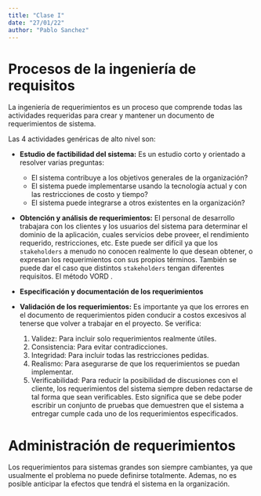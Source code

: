 ```yaml
---
title: "Clase I"
date: "27/01/22"
author: "Pablo Sanchez"
---
```


Procesos de la ingeniería de requisitos
=======================================

La ingeniería de requerimientos es un proceso que comprende todas las
actividades requeridas para crear y mantener un documento de requerimientos de
sistema.

Las 4 actividades genéricas de alto nivel son:

* **Estudio de factibilidad del sistema:** Es un estudio corto y orientado
  a resolver varias preguntas:
   * El sistema contribuye a los objetivos generales de la organización?
   * El sistema puede implementarse usando la tecnología actual y con las
     restricciones de costo y tiempo?
   * El sistema puede integrarse a otros existentes en la organización?

* **Obtención y análisis de requerimientos:** El personal de desarrollo trabajara
  con los clientes y los usuarios del sistema para determinar el dominio de la
  aplicación, cuales servicios debe proveer, el rendimiento requerido,
  restricciones, etc. Este puede ser difícil ya que los `stakeholders` a menudo
  no conocen realmente lo que desean obtener, o expresan los requerimientos con
  sus propios términos. También se puede dar el caso que distintos
  `stakeholders` tengan diferentes requisitos. El método VORD <!--TODO:
  Definir-->.

* **Especificación y documentación de los requerimientos**

* **Validación de los requerimientos:** Es importante ya que los errores en el
  documento de requerimientos piden conducir a costos excesivos al tenerse que
  volver a trabajar en el proyecto. Se verifica:
   1. Validez: Para incluir solo requerimientos realmente útiles.
   2. Consistencia: Para evitar contradicciones.
   3. Integridad: Para incluir todas las restricciones pedidas.
   4. Realismo: Para asegurarse de que los requerimientos se puedan
      implementar.
   5. Verificabilidad: Para reducir la posibilidad de discusiones con el
      cliente, los requerimientos del sistema siempre deben redactarse de tal
      forma que sean verificables. Esto significa que se debe poder escribir un
      conjunto de pruebas que demuestren que el sistema a entregar cumple cada
      uno de los requerimientos especificados. 

Administración de requerimientos
================================

Los requerimientos para sistemas grandes son siempre cambiantes, ya que
usualmente el problema no puede definirse totalmente. Ademas, no es posible
anticipar la efectos que tendrá el sistema en la organización.

<!--TODO: Complementar con la presentacion-->
